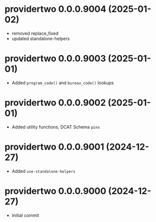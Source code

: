 <!-- NEWS.md is maintained by https://cynkra.github.io/fledge, do not edit -->

# providertwo 0.0.0.9004 (2025-01-02)

* removed replace_fixed
* updated standalone-helpers


# providertwo 0.0.0.9003 (2025-01-01)

* Added `program_code()` and `bureau_code()` lookups


# providertwo 0.0.0.9002 (2025-01-01)

* Added utility functions, DCAT Schema `pins`


# providertwo 0.0.0.9001 (2024-12-27)

* Added `use-standalone-helpers`


# providertwo 0.0.0.9000 (2024-12-27)

* Initial commit
